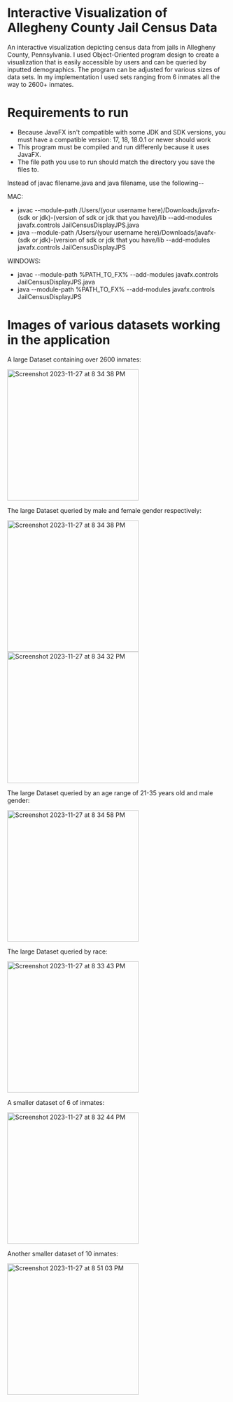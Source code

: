 # Interactive Visualization of Allegheny County Jail Census Data
An interactive visualization depicting census data from jails in Allegheny County, Pennsylvania.
I used Object-Oriented program design to create a visualization that is easily accessible by users 
and can be queried by inputted demographics. The program can be adjusted for various sizes of data sets. In my implementation I used sets ranging from 6 inmates all the way to 2600+ inmates.


# Requirements to run
* Because JavaFX isn't compatible with some JDK and SDK versions, you must have a compatible version: 17, 18, 18.0.1 or newer should work
* This program must be compiled and run differenly because it uses JavaFX.
* The file path you use to run should match the directory you save the files to.


Instead of javac filename.java and java filename, use the following--


MAC:
* javac --module-path /Users/(your username here)/Downloads/javafx-(sdk or jdk)-(version of sdk or jdk that you have)/lib --add-modules javafx.controls JailCensusDisplayJPS.java
* java --module-path /Users/(your username here)/Downloads/javafx-(sdk or jdk)-(version of sdk or jdk that you have/lib --add-modules javafx.controls JailCensusDisplayJPS

  
WINDOWS:
* javac --module-path %PATH_TO_FX% --add-modules javafx.controls JailCensusDisplayJPS.java
* java --module-path %PATH_TO_FX% --add-modules javafx.controls JailCensusDisplayJPS



# Images of various datasets working in the application




A large Dataset containing over 2600 inmates:

<img width="300" alt="Screenshot 2023-11-27 at 8 34 38 PM" src="https://github.com/jacobsinclair/JailCensusData-Visualizer/assets/134180713/3bb2194d-43d4-49ad-a2da-c2908c8746a5">




The large Dataset queried by male and female gender respectively:

<img width="300" alt="Screenshot 2023-11-27 at 8 34 38 PM" src="https://github.com/jacobsinclair/JailCensusData-Visualizer/assets/134180713/cc78a90b-bd75-4f0d-9ea4-da0c24ba97cb">

<img width="300" alt="Screenshot 2023-11-27 at 8 34 32 PM" src="https://github.com/jacobsinclair/JailCensusData-Visualizer/assets/134180713/7c1eff33-54c6-4a51-9766-12fa59b05ccf">





The large Dataset queried by an age range of 21-35 years old and male gender: 

<img width="300" alt="Screenshot 2023-11-27 at 8 34 58 PM" src="https://github.com/jacobsinclair/JailCensusData-Visualizer/assets/134180713/a1eeb83e-fa56-4782-9f08-2065d0c7e3b1">





The large Dataset queried by race:

<img width="300" alt="Screenshot 2023-11-27 at 8 33 43 PM" src="https://github.com/jacobsinclair/JailCensusData-Visualizer/assets/134180713/b62d6cc3-e245-49df-b599-e92f253ae120">





A smaller dataset of 6 of inmates: 

<img width="300" alt="Screenshot 2023-11-27 at 8 32 44 PM" src="https://github.com/jacobsinclair/JailCensusData-Visualizer/assets/134180713/88fea873-41f6-43e5-abdc-966cd89e7250">





Another smaller dataset of 10 inmates: 

<img width="300" alt="Screenshot 2023-11-27 at 8 51 03 PM" src="https://github.com/jacobsinclair/JailCensusData-Visualizer/assets/134180713/2a19f0f6-c8e5-4060-a04c-6540e1dda4b8">
